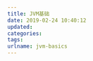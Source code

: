```yaml
---
title: JVM基础
date: 2019-02-24 10:40:12
updated:
categories:
tags:
urlname: jvm-basics
---
```




<!-- more -->